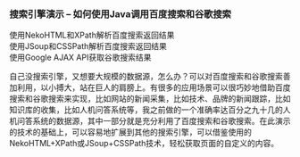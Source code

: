 <h3>搜索引擎演示 – 如何使用Java调用百度搜索和谷歌搜索</h3>
<p>
使用NekoHTML和XPath解析百度搜索返回结果<br/>
使用JSoup和CSSPath解析百度搜索返回结果<br/>
使用Google AJAX API获取谷歌搜索结果
</p>
<p>
自己没搜索引擎，又想要大规模的数据源，怎么办？可以对百度搜索和谷歌搜索善加利用，以小搏大，站在巨人的肩膀上。有很多的应用场景可以很巧妙地借助百度搜索和谷歌搜索来实现，比如网站的新闻采集，比如技术、品牌的新闻跟踪，比如知识库的收集，比如人机问答系统等，我之前做的一个准确率达百分之九十几的人机问答系统的数据源，其中一部分就是充分利用了百度搜索和谷歌搜索。在此演示的技术的基础上，可以容易地扩展到其他的搜索引擎，可以借鉴使用的NekoHTML+XPath或JSoup+CSSPath技术，轻松获取页面的自定义的内容。
</p>
